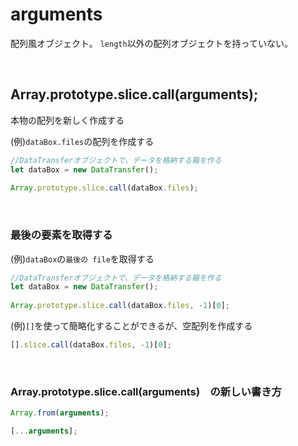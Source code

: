 # arguments
配列風オブジェクト。
`length`以外の配列オブジェクトを持っていない。
  
<br>

## Array.prototype.slice.call(arguments);
本物の配列を新しく作成する
  
(例)`dataBox.files`の配列を作成する
```js
//DataTransferオブジェクトで、データを格納する箱を作る
let dataBox = new DataTransfer();
    
Array.prototype.slice.call(dataBox.files);
```

<br>

### 最後の要素を取得する
(例)`dataBox`の`最後の file`を取得する
```js
//DataTransferオブジェクトで、データを格納する箱を作る
let dataBox = new DataTransfer();
    
Array.prototype.slice.call(dataBox.files, -1)[0];
```

(例)`[]`を使って簡略化することができるが、空配列を作成する
```js
[].slice.call(dataBox.files, -1)[0];
```

<br>

### Array.prototype.slice.call(arguments)　の新しい書き方

```js
Array.from(arguments);
```
```js
[...arguments];
```
